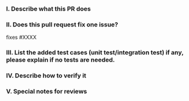 <!-- 
Please make sure you have read and understood the contributing guidelines;
https://github.com/sgl-project/rbg/blob/main/CONTRIBUTING.md-->

### Ⅰ. Describe what this PR does


### Ⅱ. Does this pull request fix one issue?
<!--If so, add "fixes #xxxx" so that the issue will be closed when this PR is merged (for example, "fixes #15" to close Issue #15). Otherwise, add "NONE" -->
fixes #XXXX

### Ⅲ. List the added test cases (unit test/integration test) if any, please explain if no tests are needed.


### Ⅳ. Describe how to verify it


### Ⅴ. Special notes for reviews